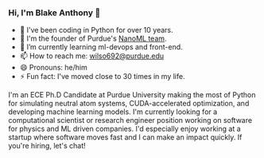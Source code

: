 <!--
**Btrainwilson/btrainwilson** is a ✨ _special_ ✨ repository because its `README.md` (this file) appears on your GitHub profile.

Here are some ideas to get you started:

- 🔭 I’m currently working on
- 🌱 I’m currently learning ...
- 👯 I’m looking to collaborate on ...
- 🤔 I’m looking for help with ...
- 💬 Ask me about ...
- 📫 How to reach me: ...
- 😄 Pronouns: ...
- ⚡ Fun fact: ...
-->

### Hi, I'm Blake Anthony 👋

- 🐍 I've been coding in Python for over 10 years.
- 🚂 I'm the founder of Purdue's [NanoML team](https://nanoml.org/>).
- 🌱 I’m currently learning ml-devops and front-end.
- 📫 How to reach me: wilso692@purdue.edu
- 😄 Pronouns: he/him
- ⚡ Fun fact: I've moved close to 30 times in my life.

I'm an ECE Ph.D Candidate at Purdue University making the most of Python for simulating neutral atom systems, CUDA-accelerated optimization, and developing machine learning models.
I'm currently looking for a computational scientist or research engineer position working on software for physics and ML driven companies. I'd especially enjoy working at a startup where software moves fast and I can make an impact quickly. If you're hiring, let's chat!
